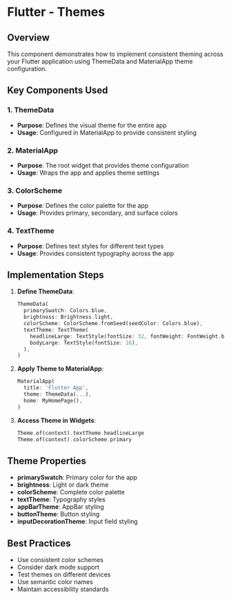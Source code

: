 # Flutter - Themes

## Overview
This component demonstrates how to implement consistent theming across your Flutter application using ThemeData and MaterialApp theme configuration.

## Key Components Used

### 1. ThemeData
- **Purpose**: Defines the visual theme for the entire app
- **Usage**: Configured in MaterialApp to provide consistent styling

### 2. MaterialApp
- **Purpose**: The root widget that provides theme configuration
- **Usage**: Wraps the app and applies theme settings

### 3. ColorScheme
- **Purpose**: Defines the color palette for the app
- **Usage**: Provides primary, secondary, and surface colors

### 4. TextTheme
- **Purpose**: Defines text styles for different text types
- **Usage**: Provides consistent typography across the app

## Implementation Steps

1. **Define ThemeData**:
   ```dart
   ThemeData(
     primarySwatch: Colors.blue,
     brightness: Brightness.light,
     colorScheme: ColorScheme.fromSeed(seedColor: Colors.blue),
     textTheme: TextTheme(
       headlineLarge: TextStyle(fontSize: 32, fontWeight: FontWeight.bold),
       bodyLarge: TextStyle(fontSize: 16),
     ),
   )
   ```

2. **Apply Theme to MaterialApp**:
   ```dart
   MaterialApp(
     title: 'Flutter App',
     theme: ThemeData(...),
     home: MyHomePage(),
   )
   ```

3. **Access Theme in Widgets**:
   ```dart
   Theme.of(context).textTheme.headlineLarge
   Theme.of(context).colorScheme.primary
   ```

## Theme Properties
- **primarySwatch**: Primary color for the app
- **brightness**: Light or dark theme
- **colorScheme**: Complete color palette
- **textTheme**: Typography styles
- **appBarTheme**: AppBar styling
- **buttonTheme**: Button styling
- **inputDecorationTheme**: Input field styling

## Best Practices
- Use consistent color schemes
- Consider dark mode support
- Test themes on different devices
- Use semantic color names
- Maintain accessibility standards
